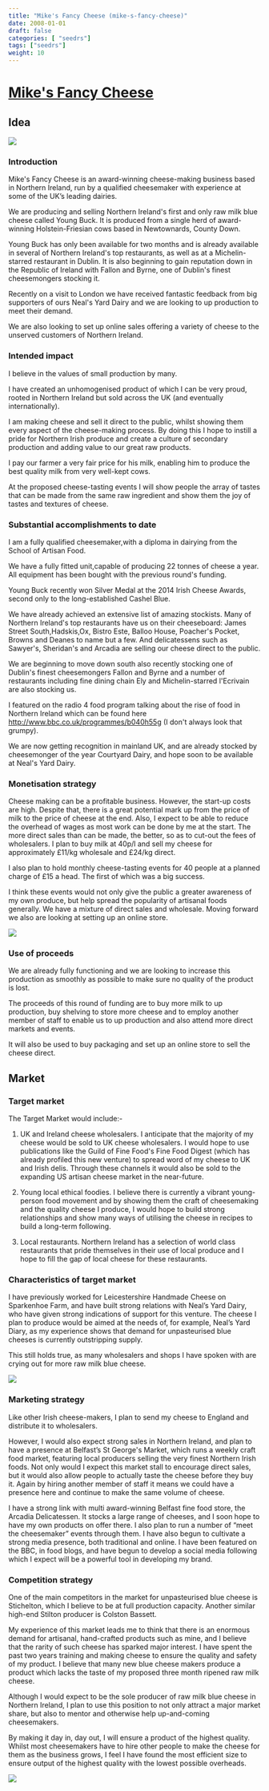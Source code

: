 ```yaml
---
title: "Mike's Fancy Cheese (mike-s-fancy-cheese)"
date: 2008-01-01
draft: false
categories: [ "seedrs"]
tags: ["seedrs"]
weight: 10
---
```


# [Mike's Fancy Cheese](https://www.seedrs.com/mike-s-fancy-cheese)

## Idea

![](/img/seedrs/uploads/startup/section_image/image/1442/j6hmf94kt64rwvyh0iolear91ybhg36/W0050073.jpg?rect=0%2C0%2C1500%2C989&w=600&fit=clip&s=ec1e8856d2a527a434047de5416f033d)

### Introduction

Mike's Fancy Cheese is an award-winning cheese-making business based in Northern Ireland, run by a qualified cheesemaker with experience at some of the UK’s leading dairies.

We are producing and selling Northern Ireland's first and only raw milk blue cheese called Young Buck. It is produced from a single herd of award-winning Holstein-Friesian cows based in Newtownards, County Down.

Young Buck has only been available for two months and is already available in several of Northern Ireland's top restaurants, as well as at a Michelin-starred restaurant in Dublin. It is also beginning to gain reputation down in the Republic of Ireland with Fallon and Byrne, one of Dublin's finest cheesemongers stocking it.

Recently on a visit to London we have received fantastic feedback from big supporters of ours Neal's Yard Dairy and we are looking to up production to meet their demand.

We are also looking to set up online sales offering a variety of cheese to the unserved customers of Northern Ireland.

### Intended impact

I believe in the values of small production by many.

I have created an unhomogenised product of which I can be very proud, rooted in Northern Ireland but sold across the UK (and eventually internationally).

I am making cheese and sell it direct to the public, whilst showing them every aspect of the cheese-making process. By doing this I hope to instill a pride for Northern Irish produce and create a culture of secondary production and adding value to our great raw products.

I pay our farmer a very fair price for his milk, enabling him to produce the best quality milk from very well-kept cows.

At the proposed cheese-tasting events I will show people the array of tastes that can be made from the same raw ingredient and show them the joy of tastes and textures of cheese.

### Substantial accomplishments to date

I am a fully qualified cheesemaker,with a diploma in dairying from the School of Artisan Food.

We have a fully fitted unit,capable of producing 22 tonnes of cheese a year. All equipment has been bought with the previous round's funding.

Young Buck recently won Silver Medal at the 2014 Irish Cheese Awards, second only to the long-established Cashel Blue.

We have already achieved an extensive list of amazing stockists. Many of Northern Ireland's top restaurants have us on their cheeseboard: James Street South,Hadskis,Ox, Bistro Este, Balloo House, Poacher's Pocket, Browns and Deanes to name but a few. And delicatessens such as Sawyer's, Sheridan's and Arcadia are selling our cheese direct to the public.

We are beginning to move down south also recently stocking one of Dublin's finest cheesemongers Fallon and Byrne and a number of restaurants including fine dining chain Ely and Michelin-starred l'Ecrivain are also stocking us.

I featured on the radio 4 food program talking about the rise of food in Northern Ireland which can be found here <a target="_blank" rel="nofollow" class="outside" href="http://www.bbc.co.uk/programmes/b040h55g">http://www.bbc.co.uk/programmes/b040h55g</a> (I don't always look that grumpy).

We are now getting recognition in mainland UK, and are already stocked by cheesemonger of the year Courtyard Dairy, and hope soon to be available at Neal's Yard Dairy.

### Monetisation strategy

Cheese making can be a profitable business. However, the start-up costs are high. Despite that, there is a great potential mark up from the price of milk to the price of cheese at the end. Also, I expect to be able to reduce the overhead of wages as most work can be done by me at the start. The more direct sales than can be made, the better, so as to cut-out the fees of wholesalers. I plan to buy milk at 40p/l and sell my cheese for approximately £11/kg wholesale and £24/kg direct.

I also plan to hold monthly cheese-tasting events for 40 people at a planned charge of £15 a head. The first of which was a big success.

I think these events would not only give the public a greater awareness of my own produce, but help spread the popularity of artisanal foods generally. We have a mixture of direct sales and wholesale. Moving forward we also are looking at setting up an online store.

![](/img/seedrs/uploads/startup/section_image/image/1443/8ulgf1n07y2jmje5a3cbq2nt0grmmbk/DSCF3030.jpg?w=600&fit=clip&s=ad8ae59d5fb4b9837a70c208ac3df713)

### Use of proceeds

We are already fully functioning and we are looking to increase this production as smoothly as possible to make sure no quality of the product is lost.

The proceeds of this round of funding are to buy more milk to up production, buy shelving to store more cheese and to employ another member of staff to enable us to up production and also attend more direct markets and events.

It will also be used to buy packaging and set up an online store to sell the cheese direct.

## Market

### Target market

The Target Market would include:-

1. UK and Ireland cheese wholesalers. I anticipate that the majority of my cheese would be sold to UK cheese wholesalers. I would hope to use publications like the Guild of Fine Food's Fine Food Digest (which has already profiled this new venture) to spread word of my cheese to UK and Irish delis. Through these channels it would also be sold to the expanding US artisan cheese market in the near-future.

2. Young local ethical foodies. I believe there is currently a vibrant young-person food movement and by showing them the craft of cheesemaking and the quality cheese I produce, I would hope to build strong relationships and show many ways of utilising the cheese in recipes to build a long-term following.

3. Local restaurants. Northern Ireland has a selection of world class restaurants that pride themselves in their use of local produce and I hope to fill the gap of local cheese for these restaurants.

### Characteristics of target market

I have previously worked for Leicestershire Handmade Cheese on Sparkenhoe Farm, and have built strong relations with Neal’s Yard Dairy, who have given strong indications of support for this venture. The cheese I plan to produce would be aimed at the needs of, for example, Neal’s Yard Diary, as my experience shows that demand for unpasteurised blue cheeses is currently outstripping supply.

This still holds true, as many wholesalers and shops I have spoken with are crying out for more raw milk blue cheese.

![](/img/seedrs/uploads/startup/section_image/image/1444/41oxjliz4g3z6wa0kwz1oyu2cwkxkyh/W0050057.jpg?w=600&fit=clip&s=d35dccc1a22e214985f3068a3b0b1247)

### Marketing strategy

Like other Irish cheese-makers, I plan to send my cheese to England and distribute it to wholesalers.

However, I would also expect strong sales in Northern Ireland, and plan to have a presence at Belfast’s St George's Market, which runs a weekly craft food market, featuring local producers selling the very finest Northern Irish foods. Not only would I expect this market stall to encourage direct sales, but it would also allow people to actually taste the cheese before they buy it. Again by hiring another member of staff it means we could have a presence here and continue to make the same volume of cheese.

I have a strong link with multi award-winning Belfast fine food store, the Arcadia Delicatessen. It stocks a large range of cheeses, and I soon hope to have my own products on offer there. I also plan to run a number of “meet the cheesemaker” events through them. I have also begun to cultivate a strong media presence, both traditional and online. I have been featured on the BBC, in food blogs, and have begun to develop a social media following which I expect will be a powerful tool in developing my brand.

### Competition strategy

One of the main competitors in the market for unpasteurised blue cheese is Stichelton, which I believe to be at full production capacity. Another similar high-end Stilton producer is Colston Bassett.

My experience of this market leads me to think that there is an enormous demand for artisanal, hand-crafted products such as mine, and I believe that the rarity of such cheese has sparked major interest. I have spent the past two years training and making cheese to ensure the quality and safety of my product. I believe that many new blue cheese makers produce a product which lacks the taste of my proposed three month ripened raw milk cheese.

Although I would expect to be the sole producer of raw milk blue cheese in Northern Ireland, I plan to use this position to not only attract a major market share, but also to mentor and otherwise help up-and-coming cheesemakers.

By making it day in, day out, I will ensure a product of the highest quality. Whilst most cheesemakers have to hire other people to make the cheese for them as the business grows, I feel I have found the most efficient size to ensure output of the highest quality with the lowest possible overheads.

![](/img/seedrs/uploads/startup/section_image/image/1445/in4rga9mdn80f4adyn1jcaw7lecjgix/DSCF2999.jpg?w=600&fit=clip&s=77c121a68c7eca1f7f5a92b0e8af713a)

